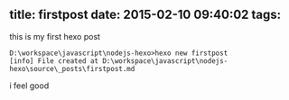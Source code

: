 title: firstpost
date: 2015-02-10 09:40:02
tags:
---


this is my first hexo post

```{bash}
D:\workspace\javascript\nodejs-hexo>hexo new firstpost
[info] File created at D:\workspace\javascript\nodejs-hexo\source\_posts\firstpost.md
```
i feel good
